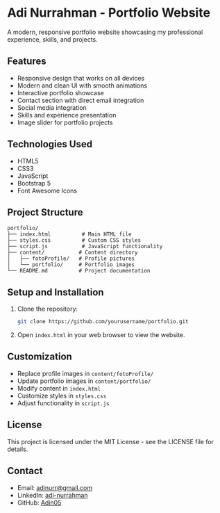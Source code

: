 # Adi Nurrahman - Portfolio Website

A modern, responsive portfolio website showcasing my professional experience, skills, and projects.

## Features

- Responsive design that works on all devices
- Modern and clean UI with smooth animations
- Interactive portfolio showcase
- Contact section with direct email integration
- Social media integration
- Skills and experience presentation
- Image slider for portfolio projects

## Technologies Used

- HTML5
- CSS3
- JavaScript
- Bootstrap 5
- Font Awesome Icons

## Project Structure

```
portfolio/
├── index.html          # Main HTML file
├── styles.css          # Custom CSS styles
├── script.js           # JavaScript functionality
├── content/           # Content directory
│   ├── fotoProfile/   # Profile pictures
│   └── portfolio/     # Portfolio images
└── README.md          # Project documentation
```

## Setup and Installation

1. Clone the repository:
   ```bash
   git clone https://github.com/yourusername/portfolio.git
   ```

2. Open `index.html` in your web browser to view the website.

## Customization

- Replace profile images in `content/fotoProfile/`
- Update portfolio images in `content/portfolio/`
- Modify content in `index.html`
- Customize styles in `styles.css`
- Adjust functionality in `script.js`

## License

This project is licensed under the MIT License - see the LICENSE file for details.

## Contact

- Email: adinurr@gmail.com
- LinkedIn: [adi-nurrahman](https://linkedin.com/in/adi-nurrahman)
- GitHub: [Adin05](https://github.com/Adin05) 